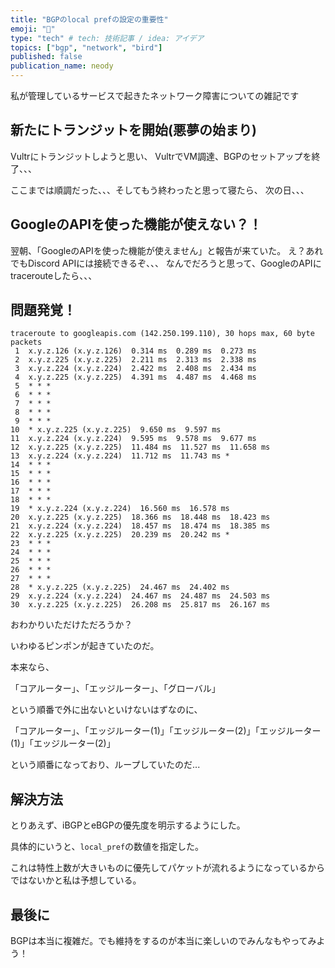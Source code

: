 ```yaml
---
title: "BGPのlocal prefの設定の重要性"
emoji: "📑"
type: "tech" # tech: 技術記事 / idea: アイデア
topics: ["bgp", "network", "bird"]
published: false
publication_name: neody
---
```


私が管理しているサービスで起きたネットワーク障害についての雑記です

## 新たにトランジットを開始(悪夢の始まり)
Vultrにトランジットしようと思い、
VultrでVM調達、BGPのセットアップを終了、、、

ここまでは順調だった、、、そしてもう終わったと思って寝たら、
次の日、、、

## GoogleのAPIを使った機能が使えない？！
翌朝、「GoogleのAPIを使った機能が使えません」と報告が来ていた。
え？あれでもDiscord APIには接続できるぞ、、、
なんでだろうと思って、GoogleのAPIにtracerouteしたら、、、

## 問題発覚！
```
traceroute to googleapis.com (142.250.199.110), 30 hops max, 60 byte packets
 1  x.y.z.126 (x.y.z.126)  0.314 ms  0.289 ms  0.273 ms
 2  x.y.z.225 (x.y.z.225)  2.211 ms  2.313 ms  2.338 ms
 3  x.y.z.224 (x.y.z.224)  2.422 ms  2.408 ms  2.434 ms
 4  x.y.z.225 (x.y.z.225)  4.391 ms  4.487 ms  4.468 ms
 5  * * *
 6  * * *
 7  * * *
 8  * * *
 9  * * *
10  * x.y.z.225 (x.y.z.225)  9.650 ms  9.597 ms
11  x.y.z.224 (x.y.z.224)  9.595 ms  9.578 ms  9.677 ms
12  x.y.z.225 (x.y.z.225)  11.484 ms  11.527 ms  11.658 ms
13  x.y.z.224 (x.y.z.224)  11.712 ms  11.743 ms *
14  * * *
15  * * *
16  * * *
17  * * *
18  * * *
19  * x.y.z.224 (x.y.z.224)  16.560 ms  16.578 ms
20  x.y.z.225 (x.y.z.225)  18.366 ms  18.448 ms  18.423 ms
21  x.y.z.224 (x.y.z.224)  18.457 ms  18.474 ms  18.385 ms
22  x.y.z.225 (x.y.z.225)  20.239 ms  20.242 ms *
23  * * *
24  * * *
25  * * *
26  * * *
27  * * *
28  * x.y.z.225 (x.y.z.225)  24.467 ms  24.402 ms
29  x.y.z.224 (x.y.z.224)  24.467 ms  24.487 ms  24.503 ms
30  x.y.z.225 (x.y.z.225)  26.208 ms  25.817 ms  26.167 ms
```

おわかりいただけただろうか？

いわゆるピンポンが起きていたのだ。

本来なら、

「コアルーター」、「エッジルーター」、「グローバル」

という順番で外に出ないといけないはずなのに、

「コアルーター」、「エッジルーター(1)」「エッジルーター(2)」「エッジルーター(1)」「エッジルーター(2)」

という順番になっており、ループしていたのだ...

## 解決方法
とりあえず、iBGPとeBGPの優先度を明示するようにした。

具体的にいうと、`local_pref`の数値を指定した。

これは特性上数が大きいものに優先してパケットが流れるようになっているからではないかと私は予想している。

## 最後に
BGPは本当に複雑だ。でも維持をするのが本当に楽しいのでみんなもやってみよう！